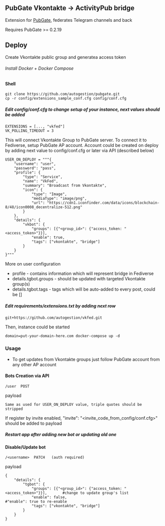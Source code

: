 ## PubGate Vkontakte -> ActivityPub bridge
Extension for [PubGate](https://github.com/autogestion/pubgate), federates Telegram channels and back
              
Requires PubGate >= 0.2.19
## Deploy
Create Vkontakte public group and generatea access token
###### Install Docker + Docker Compose
#### Shell
```
git clone https://github.com/autogestion/pubgate.git
cp -r config/extensions_sample_conf.cfg config/conf.cfg
```
##### Edit config/conf.cfg to change setup of your instance, next values should be added
```
EXTENSIONS = [..., "vkfed"]
VK_POLLING_TIMEOUT = 3
```
This will connect Vkontakte Group to PubGate server. To connect it to Fediverse, setup PubGate AP account.
Account could be created on deploy by adding next value to config/conf.cfg or later via API (described below)
```
USER_ON_DEPLOY = """{
    "username": "user",
    "password": "pass",                                 
    "profile": {
        "type": "Service",                                                  
        "name": "VkFed",
        "summary": "Broadcast from Vkontakte",
        "icon": {
            "type": "Image",
            "mediaType": "image/png",
            "url": "https://cdn1.iconfinder.com/data/icons/blockchain-8/48/icon0008_decentralize-512.png"
        }
    },
    "details": {
        "vkbot": {
            "groups": [{"<group_id>": {"access_token: "<access_token>"}}],                                    
            "enable": true,
            "tags": ["vkontakte", "bridge"]                              
        }
    }
}"""
```
More on user configuration
 - profile -  contains information which will represent bridge in Fediverse
 - details.tgbot.groups - should be updated with targeted Vkontakte group(s)
 - details.tgbot.tags - tags which will be auto-added to every post, could be []

##### Edit requirements/extensions.txt by adding next row
```
git+https://github.com/autogestion/vkfed.git
```

Then, instance could be started
```
domain=put-your-domain-here.com docker-compose up -d
```

### Usage

- To get updates from Vkontakte groups just follow PubGate account from any other AP account

#### Bots Creation via API
```
/user  POST
```
payload 
```
Same as used for USER_ON_DEPLOY value, triple quotes should be stripped
```
If register by invite enabled, "invite": "<invite_code_from_config/conf.cfg>" should be added to payload

##### Restart app after adding new bot or updating old one

#### Disable/Update bot
```
/<username>  PATCH   (auth required)
```
payload
```
{
    "details": {
        "tgbot": {
            "groups": [{"<group_id>": {"access_token: "<access_token>"}}],       #change to update group's list
            "enable": false,                                                     #"enable": true to re-enable
            "tags": ["vkontakte", "bridge"]                              
        }
    }
}
```
